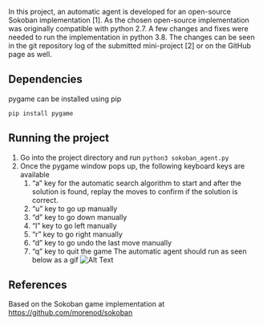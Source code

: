 In this project, an automatic agent is developed for an open-source Sokoban implementation [1].  As the chosen open-source implementation was originally compatible with python 2.7. A few changes and fixes were needed to run the implementation in python 3.8. The changes can be seen in the git repository log of the submitted mini-project [2] or on the GitHub page as well.

## Dependencies

pygame can be installed using pip

```pip install pygame```

## Running the project
1. Go into the project directory and run 
```python3 sokoban_agent.py``` 
2. Once the pygame window pops up, the following keyboard keys are available
   1. “a” key for the automatic search algorithm to start and after the solution is found, replay the moves to confirm if the solution is correct.
   2. “u” key to go up manually
   3. “d” key to go down manually
   4. “l” key to go left manually
   5. “r” key to go right manually
   6. “d” key to go undo the last move manually
   7. “q” key to quit the game
The automatic agent should run as seen below as a gif 
   ![Alt Text](Animation_sokoban_final_level55.gif)


## References
Based on the Sokoban game implementation at https://github.com/morenod/sokoban 